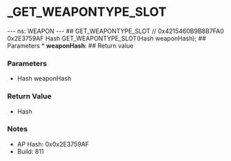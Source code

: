# _GET_WEAPONTYPE_SLOT

--- ns: WEAPON --- ## GET_WEAPONTYPE_SLOT  // 0x4215460B9B8B7FA0 0x2E3759AF Hash GET_WEAPONTYPE_SLOT(Hash weaponHash);   ## Parameters * **weaponHash**:  ## Return value

### Parameters
* Hash weaponHash

### Return Value
* Hash

### Notes
* AP Hash: 0x0x2E3759AF
* Build: 811

